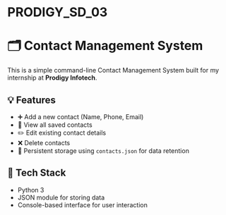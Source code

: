 # PRODIGY_SD_03
# 🗂️ Contact Management System
This is a simple command-line Contact Management System built for my internship at **Prodigy Infotech**.

## 💡 Features
- ➕ Add a new contact (Name, Phone, Email)
- 📜 View all saved contacts
- ✏️ Edit existing contact details
- ❌ Delete contacts
- 💾 Persistent storage using `contacts.json` for data retention

## 🔧 Tech Stack
- Python 3
- JSON module for storing data
- Console-based interface for user interaction
